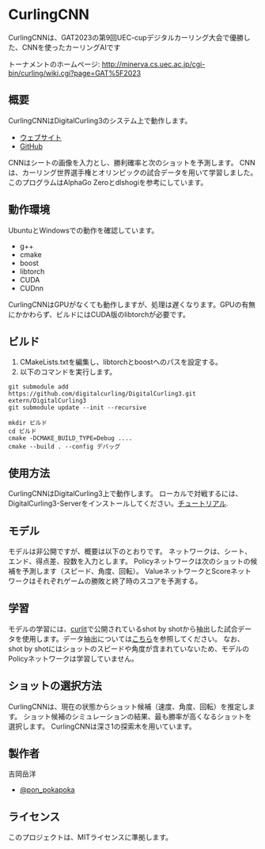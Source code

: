 # CurlingCNN
CurlingCNNは、GAT2023の第9回UEC-cupデジタルカーリング大会で優勝した、CNNを使ったカーリングAIです

トーナメントのホームページ:
http://minerva.cs.uec.ac.jp/cgi-bin/curling/wiki.cgi?page=GAT%5F2023

## 概要
CurlingCNNはDigitalCurling3のシステム上で動作します。
- [ウェブサイト](http://minerva.cs.uec.ac.jp/cgi-bin/curling/wiki.cgi?page=FrontPage)
- [GitHub](https://github.com/digitalcurling/DigitalCurling3)

CNNはシートの画像を入力とし、勝利確率と次のショットを予測します。
CNNは、カーリング世界選手権とオリンピックの試合データを用いて学習しました。
このプログラムはAlphaGo Zeroとdlshogiを参考にしています。

## 動作環境
UbuntuとWindowsでの動作を確認しています。
- g++
- cmake
- boost
- libtorch
- CUDA
- CUDnn

CurlingCNNはGPUがなくても動作しますが、処理は遅くなります。GPUの有無にかかわらず、ビルドにはCUDA版のlibtorchが必要です。

## ビルド

1. CMakeLists.txtを編集し、libtorchとboostへのパスを設定する。
2. 以下のコマンドを実行します。
```
git submodule add https://github.com/digitalcurling/DigitalCurling3.git extern/DigitalCurling3
git submodule update --init --recursive

mkdir ビルド
cd ビルド
cmake -DCMAKE_BUILD_TYPE=Debug ....
cmake --build . --config デバッグ
```

## 使用方法
CurlingCNNはDigitalCurling3上で動作します。
ローカルで対戦するには、DigitalCurling3-Serverをインストールしてください。[チュートリアル](https://github.com/digitalcurling/DigitalCurling3/wiki/%E6%80%9D%E8%80%83%E3%82%A8%E3%83%B3%E3%82%B8%E3%83%B3%E3%81%AE%E9%96%8B%E7%99%BA%E6%96%B9%E6%B3%95#%E3%83%AD%E3%83%BC%E3%82%AB%E3%83%AB%E5%AF%BE%E6%88%A6%E3%82%92%E8%A1%8C%E3%81%86).

## モデル
モデルは非公開ですが、概要は以下のとおりです。
ネットワークは、シート、エンド、得点差、投数を入力とします。
Policyネットワークは次のショットの候補を予測します（スピード、角度、回転）。
ValueネットワークとScoreネットワークはそれぞれゲームの勝敗と終了時のスコアを予測する。

## 学習
モデルの学習には、[curlit](https://curlit.com/results)で公開されているshot by shotから抽出した試合データを使用します。データ抽出については[こちら](https://www.jordanmyslik.com/portfolio/curling-analytics/)を参照してください。
なお、shot by shotにはショットのスピードや角度が含まれていないため、モデルのPolicyネットワークは学習していません。

## ショットの選択方法
CurlingCNNは、現在の状態からショット候補（速度、角度、回転）を推定します。
ショット候補のシミュレーションの結果、最も勝率が高くなるショットを選択します。
CurlingCNNは深さ1の探索木を用いています。

## 製作者
吉岡岳洋
- [@pon_pokapoka](https://twitter.com/pon_pokapoka)


## ライセンス
このプロジェクトは、MITライセンスに準拠します。
